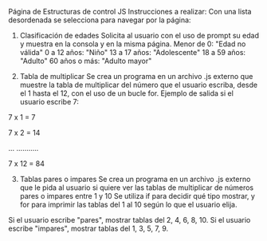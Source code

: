 Página de Estructuras de control JS
Instrucciones a realizar: 
Con una lista desordenada se selecciona para navegar por la página:

1. Clasificación de edades
Solicita al usuario con el uso de prompt su edad y muestra en la consola y en la misma página. 
Menor de 0: "Edad no válida"
0 a 12 años: "Niño"
13 a 17 años: "Adolescente"
18 a 59 años: "Adulto"
60 años o más: "Adulto mayor"

2. Tabla de multiplicar
Se crea un programa en un archivo .js externo que muestre la tabla de multiplicar del número que el usuario escriba,
desde el 1 hasta el 12, con el uso de un bucle for.
Ejemplo de salida si el usuario escribe 7:

7 x 1 = 7

7 x 2 = 14

... ...........

7 x 12 = 84

3. Tablas pares o impares
Se crea un programa en un archivo .js externo que le pida al usuario si quiere ver las tablas de multiplicar de números pares o impares entre 1 y 10
Se utiliza if para decidir qué tipo mostrar, y for para imprimir las tablas del 1 al 10 según lo que el usuario elija.

Si el usuario escribe "pares", mostrar tablas del 2, 4, 6, 8, 10.
Si el usuario escribe "impares", mostrar tablas del 1, 3, 5, 7, 9.
